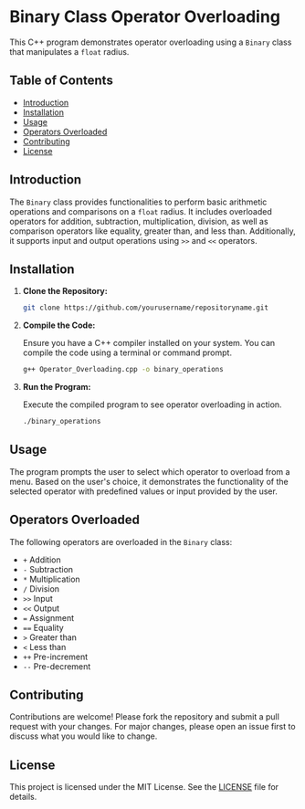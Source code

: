 # Binary Class Operator Overloading

This C++ program demonstrates operator overloading using a `Binary` class that manipulates a `float` radius.

## Table of Contents
- [Introduction](#introduction)
- [Installation](#installation)
- [Usage](#usage)
- [Operators Overloaded](#operators-overloaded)
- [Contributing](#contributing)
- [License](#license)

## Introduction

The `Binary` class provides functionalities to perform basic arithmetic operations and comparisons on a `float` radius. It includes overloaded operators for addition, subtraction, multiplication, division, as well as comparison operators like equality, greater than, and less than. Additionally, it supports input and output operations using `>>` and `<<` operators.

## Installation

1. **Clone the Repository:**

    ```bash
    git clone https://github.com/yourusername/repositoryname.git
    ```

2. **Compile the Code:**

    Ensure you have a C++ compiler installed on your system. You can compile the code using a terminal or command prompt.

    ```bash
    g++ Operator_Overloading.cpp -o binary_operations
    ```

3. **Run the Program:**

    Execute the compiled program to see operator overloading in action.

    ```bash
    ./binary_operations
    ```

## Usage

The program prompts the user to select which operator to overload from a menu. Based on the user's choice, it demonstrates the functionality of the selected operator with predefined values or input provided by the user.

## Operators Overloaded

The following operators are overloaded in the `Binary` class:

- `+` Addition
- `-` Subtraction
- `*` Multiplication
- `/` Division
- `>>` Input
- `<<` Output
- `=` Assignment
- `==` Equality
- `>` Greater than
- `<` Less than
- `++` Pre-increment
- `--` Pre-decrement


## Contributing

Contributions are welcome! Please fork the repository and submit a pull request with your changes. For major changes, please open an issue first to discuss what you would like to change.

## License

This project is licensed under the MIT License. See the [LICENSE](LICENSE) file for details.
